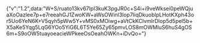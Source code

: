 {"v":"1.2",data:"W+S/ruato13kv67lpI3kuK3pgJR0c+S4i+i9veWksei0peWQjuaXoOazlee7p+e7reeahGJ1ZwoKW+aWsOWinl3lop7liqDkuoblpLHotKXph43or5Uo6YeN6K+V5qyh5pWw5Y+vMS0xMOiwg+aVtCkKClvmlrDlop5d5pel5b+X5aKe5Yqg5LqG6YOo5YiG6L6T5Ye65Zy65pmvLOS8mOWMluS6huS4gOS6m+S9oOW5tuayoeacieWPkeeOsOeahOWKn+iDvQo="}
